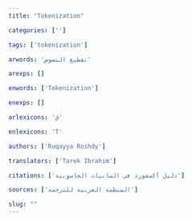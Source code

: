 ```yaml
---
title: "Tokenization"

categories: ['']

tags: ['tokenization']

arwords: 'تقطيع النصوص'

arexps: []

enwords: ['Tokenization']

enexps: []

arlexicons: 'ق'

enlexicons: 'T'

authors: ['Ruqayya Roshdy']

translators: ['Tarek Ibrahim']

citations: ['دليل أكسفورد في السانيات الحاسوبية']

sources: ['المنظمة العربية للترجمة']

slug: ""
---
```

